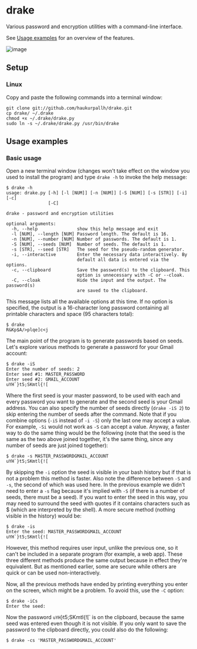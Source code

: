 drake
=====
Various password and encryption utilities with a command-line interface.

See [Usage examples](https://github.com/haukurpallh/drake#usage-examples) for
an overview of the features.

![image](http://i.imgur.com/some-image.png)

Setup
-----
### Linux
Copy and paste the following commands into a terminal window:
    
    git clone git://github.com/haukurpallh/drake.git
    cp drake/ ~/.drake
    chmod +x ~/.drake/drake.py
    sudo ln -s ~/.drake/drake.py /usr/bin/drake

Usage examples
--------------
### Basic usage
Open a new terminal window (changes won't take effect on the window you used to
install the program) and type `drake -h` to invoke the help message:

    $ drake -h
    usage: drake.py [-h] [-l [NUM]] [-n [NUM]] [-S [NUM]] [-s [STR]] [-i] [-c]
                    [-C]

    drake - password and encryption utilities

    optional arguments:
      -h, --help               show this help message and exit
      -l [NUM], --length [NUM] Password length. The default is 16.
      -n [NUM], --number [NUM] Number of passwords. The default is 1.
      -S [NUM], --seeds [NUM]  Number of seeds. The default is 1.
      -s [STR], --seed [STR]   The seed for the pseudo-random generator.
      -i, --interactive        Enter the necessary data interactively. By
                               default all data is entered via the options.
      -c, --clipboard          Save the password(s) to the clipboard. This
                               option is unnecessary with -C or --cloak.
      -C, --cloak              Hide the input and the output. The password(s)
                               are saved to the clipboard.

This message lists all the available options at this time. If no option is
specified, the output is a 16-character long password containing all printable
characters and space (95 characters total):

    $ drake
    R&Kp$A/>plqe]c<j

The main point of the program is to generate passwords based on seeds. Let's
explore various methods to generate a password for your Gmail account:

    $ drake -iS
    Enter the number of seeds: 2
    Enter seed #1: MASTER_PASSWORD
    Enter seed #2: GMAIL_ACCOUNT
    uYH`}t5;SKmtl{![

Where the first seed is your master password, to be used with each and every
password you want to generate and the second seed is your Gmail address. You
can also specify the number of seeds directly (`drake -iS 2`) to skip entering
the number of seeds after the command. Note that if you combine options (`-iS`
instead of `-i -S`) only the last one may accept a value. For example, `-Si`
would not work as `-S` can accept a value. Anyway, a faster way to do the same
thing would be the following (note that the seed is the same as the two above
joined together, it's the same thing, since any number of seeds are just joined
together):

    $ drake -s MASTER_PASSWORDGMAIL_ACCOUNT
    uYH`}t5;SKmtl{![

By skipping the `-i` option the seed is visible in your bash history but if
that is not a problem this method is faster. Also note the difference between
`-S` and `-s`, the second of which was used here. In the previous example we
didn't need to enter a `-s` flag because it's implied with `-S` (if there is a
number of seeds, there must be a seed). If you want to enter the seed in this
way, you may need to surround the seed with quotes if it contains characters
such as $ (which are interpreted by the shell). A more secure method (nothing
visible in the history) would be:

    $ drake -is
    Enter the seed: MASTER_PASSWORDGMAIL_ACCOUNT
    uYH`}t5;SKmtl{![

However, this method requires user input, unlike the previous one, so it can't
be included in a separate program (for example, a web app). These three
different methods produce the same output because in effect they're equivalent.
But as mentioned earlier, some are secure while others are quick or can be used
non-interactively.

Now, all the previous methods have ended by printing everything you enter on
the screen, which might be a problem. To avoid this, use the `-C` option:

    $ drake -iCs
    Enter the seed:

Now the password `uYH`}t5;SKmtl{![` is on the clipboard, because the same seed
was entered even though it is not visible. If you only want to save the
password to the clipboard directly, you could also do the following:

    $ drake -cs 'MASTER_PASSWORDGMAIL_ACCOUNT'


